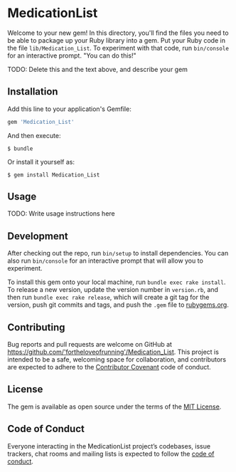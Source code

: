 # MedicationList

Welcome to your new gem! In this directory, you'll find the files you need to be able to package up your Ruby library into a gem. Put your Ruby code in the file `lib/Medication_List`. To experiment with that code, run `bin/console` for an interactive prompt. "You can do this!"

TODO: Delete this and the text above, and describe your gem

## Installation

Add this line to your application's Gemfile:

```ruby
gem 'Medication_List'
```

And then execute:

    $ bundle

Or install it yourself as:

    $ gem install Medication_List

## Usage

TODO: Write usage instructions here

## Development

After checking out the repo, run `bin/setup` to install dependencies. You can also run `bin/console` for an interactive prompt that will allow you to experiment.

To install this gem onto your local machine, run `bundle exec rake install`. To release a new version, update the version number in `version.rb`, and then run `bundle exec rake release`, which will create a git tag for the version, push git commits and tags, and push the `.gem` file to [rubygems.org](https://rubygems.org).

## Contributing

Bug reports and pull requests are welcome on GitHub at https://github.com/'fortheloveofrunning'/Medication_List. This project is intended to be a safe, welcoming space for collaboration, and contributors are expected to adhere to the [Contributor Covenant](http://contributor-covenant.org) code of conduct.

## License

The gem is available as open source under the terms of the [MIT License](https://opensource.org/licenses/MIT).

## Code of Conduct

Everyone interacting in the MedicationList project’s codebases, issue trackers, chat rooms and mailing lists is expected to follow the [code of conduct](https://github.com/'fortheloveofrunning'/Medication_List/blob/master/CODE_OF_CONDUCT.md).

